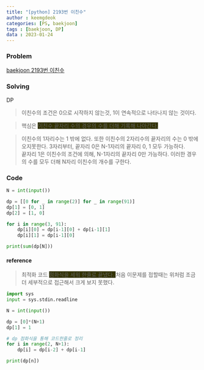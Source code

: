 ```yaml
---
title: "[python] 2193번 이친수"
author : keemgdeok
categories: [PS, baekjoon]
tags : [baekjoon, DP]
data : 2023-01-24
---
```



### Problem
[baekjoon 2193번 이친수](https://www.acmicpc.net/problem/2193)

  

### Solving
DP
> 이친수의 조건은 0으로 시작하지 않는것, 1이 연속적으로 나타나지 않는 것이다.

> 핵심은 <span style="background-color:#333300"> 이친수 끝자리 수의 경우의 수를 더해 기록해 나아간다. </span>

> 이친수의 1자리수는 1 밖에 없다. 또한 이친수의 2자리수의 끝자리의 수는 0 밖에 오지못한다.
> 3자리부터, 끝자리 0은 N-1자리의 끝자리 0, 1 모두 가능하다.  
> 끝자리 1은 이친수의 조건에 의해, N-1자리의 끝자리 0만 가능하다.
> 이러한 경우의 수를 모두 더해 N자리 이친수의 개수를 구한다.


### Code
```py
N = int(input())

dp = [[0 for _ in range(2)] for _ in range(91)]
dp[1] = [0, 1]
dp[2] = [1, 0]

for i in range(3, 91):
    dp[i][0] = dp[i-1][0] + dp[i-1][1]
    dp[i][1] = dp[i-1][0]

print(sum(dp[N]))
```


#### reference
> 최적화 코드 
> <span style="background-color:#333300"> 점화식을 세워 한줄로 끝냈다. </span>
> 처음 이문제를 접할때는 위처럼 조금 더 세부적으로 접근해서 크게 보지 못했다.
```py
import sys
input = sys.stdin.readline

N = int(input())

dp = [0]*(N+1)
dp[1] = 1

# dp 점화식을 통해 코드한줄로 정리
for i in range(2, N+1):
    dp[i] = dp[i-2] + dp[i-1]

print(dp[n])
```


